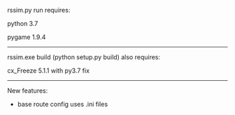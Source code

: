 rssim.py run requires:

python 3.7

pygame 1.9.4

-------------------------------------------

rssim.exe build (python setup.py build) also requires:

cx_Freeze 5.1.1 with py3.7 fix

-------------------------------------------

New features:
- base route config uses .ini files
